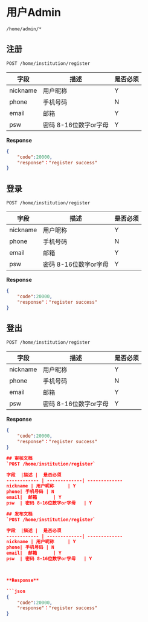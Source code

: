 用户Admin
===
`/home/admin/*`



## 注册    
`POST /home/institution/register` 

字段	|描述 |  是否必须 
------------ | -------------| -------------
nickname | 用户昵称  	| Y
phone| 手机号码 | N
email|  邮箱  	| Y
psw  | 密码 8-16位数字or字母 	| Y


**Response**  

```json
{
	"code":20000,
	"response"："register success"
}
```

## 登录   
`POST /home/institution/register` 

字段	|描述 |  是否必须 
------------ | -------------| -------------
nickname | 用户昵称  	| Y
phone| 手机号码 | N
email|  邮箱  	| Y
psw  | 密码 8-16位数字or字母 	| Y


**Response**  

```json
{
	"code":20000,
	"response"："register success"
}
```

## 登出   
`POST /home/institution/register` 

字段	|描述 |  是否必须 
------------ | -------------| -------------
nickname | 用户昵称  	| Y
phone| 手机号码 | N
email|  邮箱  	| Y
psw  | 密码 8-16位数字or字母 	| Y


**Response**  

```json
{
	"code":20000,
	"response"："register success"
}

## 审核文档  
`POST /home/institution/register` 

字段	|描述 |  是否必须 
------------ | -------------| -------------
nickname | 用户昵称  	| Y
phone| 手机号码 | N
email|  邮箱  	| Y
psw  | 密码 8-16位数字or字母 	| Y

## 发布文档	
`POST /home/institution/register` 

字段	|描述 |  是否必须 
------------ | -------------| -------------
nickname | 用户昵称  	| Y
phone| 手机号码 | N
email|  邮箱  	| Y
psw  | 密码 8-16位数字or字母 	| Y



**Response**  

```json
{
	"code":20000,
	"response"："register success"
}